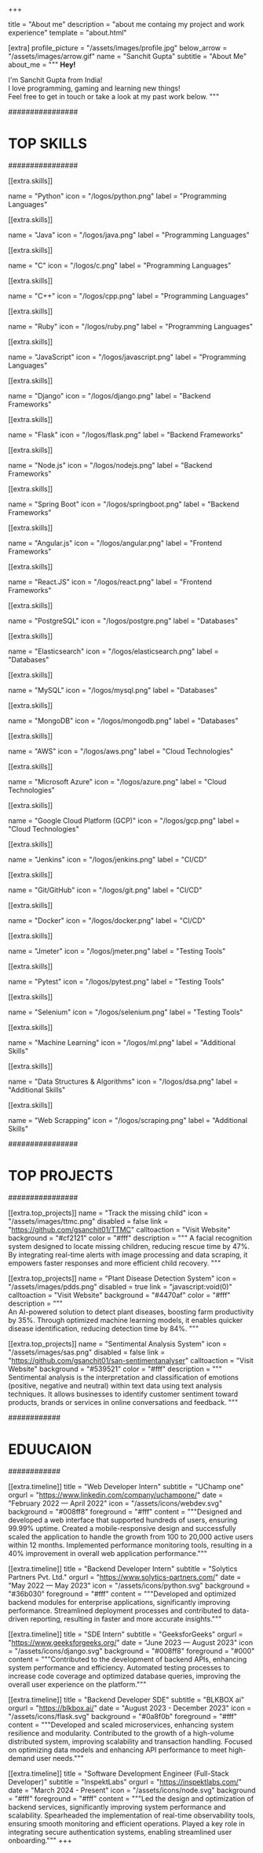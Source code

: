 +++

title = "About me"
description = "about me containg my project and work experience"
template = "about.html"

[extra]
profile_picture = "/assets/images/profile.jpg"
below_arrow = "/assets/images/arrow.gif"
name = "Sanchit Gupta"
subtitle = "About Me"
about_me = """
**Hey!**

I'm Sanchit Gupta from India!  
I love programming, gaming and learning new things!  
Feel free to get in touch or take a look at my past work below.
"""

################
# TOP SKILLS #
################

[[extra.skills]]

name = "Python"
icon = "/logos/python.png"
label = "Programming Languages"

[[extra.skills]]

name = "Java"
icon = "/logos/java.png"
label = "Programming Languages"

[[extra.skills]]

name = "C"
icon = "/logos/c.png"
label = "Programming Languages"

[[extra.skills]]

name = "C++"
icon = "/logos/cpp.png"
label = "Programming Languages"

[[extra.skills]]

name = "Ruby"
icon = "/logos/ruby.png"
label = "Programming Languages"

[[extra.skills]]

name = "JavaScript"
icon = "/logos/javascript.png"
label = "Programming Languages"

[[extra.skills]]

name = "Django"
icon = "/logos/django.png"
label = "Backend Frameworks"

[[extra.skills]]

name = "Flask"
icon = "/logos/flask.png"
label = "Backend Frameworks"

[[extra.skills]]

name = "Node.js"
icon = "/logos/nodejs.png"
label = "Backend Frameworks"

[[extra.skills]]

name = "Spring Boot"
icon = "/logos/springboot.png"
label = "Backend Frameworks"

[[extra.skills]]

name = "Angular.js"
icon = "/logos/angular.png"
label = "Frontend Frameworks"

[[extra.skills]]

name = "React.JS"
icon = "/logos/react.png"
label = "Frontend Frameworks"

[[extra.skills]]

name = "PostgreSQL"
icon = "/logos/postgre.png"
label = "Databases"

[[extra.skills]]

name = "Elasticsearch"
icon = "/logos/elasticsearch.png"
label = "Databases"

[[extra.skills]]

name = "MySQL"
icon = "/logos/mysql.png"
label = "Databases"

[[extra.skills]]

name = "MongoDB"
icon = "/logos/mongodb.png"
label = "Databases"

[[extra.skills]]

name = "AWS"
icon = "/logos/aws.png"
label = "Cloud Technologies"

[[extra.skills]]

name = "Microsoft Azure"
icon = "/logos/azure.png"
label = "Cloud Technologies"

[[extra.skills]]

name = "Google Cloud Platform (GCP)"
icon = "/logos/gcp.png"
label = "Cloud Technologies"

[[extra.skills]]

name = "Jenkins"
icon = "/logos/jenkins.png"
label = "CI/CD"

[[extra.skills]]

name = "Git/GitHub"
icon = "/logos/git.png"
label = "CI/CD"

[[extra.skills]]

name = "Docker"
icon = "/logos/docker.png"
label = "CI/CD"

[[extra.skills]]

name = "Jmeter"
icon = "/logos/jmeter.png"
label = "Testing Tools"

[[extra.skills]]

name = "Pytest"
icon = "/logos/pytest.png"
label = "Testing Tools"

[[extra.skills]]

name = "Selenium"
icon = "/logos/selenium.png"
label = "Testing Tools"

[[extra.skills]]

name = "Machine Learning"
icon = "/logos/ml.png"
label = "Additional Skills"

[[extra.skills]]

name = "Data Structures & Algorithms"
icon = "/logos/dsa.png"
label = "Additional Skills"

[[extra.skills]]

name = "Web Scrapping"
icon = "/logos/scraping.png"
label = "Additional Skills"

################
# TOP PROJECTS #
################

[[extra.top_projects]]
name = "Track the missing child"
icon = "/assets/images/ttmc.png"
disabled = false
link = "https://github.com/gsanchit01/TTMC"
calltoaction = "Visit Website"
background = "#cf2121"
color = "#fff"
description = """
A facial recognition system designed to locate missing children, reducing rescue time by 47%. By integrating real-time alerts with image processing and data scraping, it empowers faster responses and more efficient child recovery.
"""

[[extra.top_projects]]
name = "Plant Disease Detection System"
icon = "/assets/images/pdds.png"
disabled = true
link = "javascript:void(0)"
calltoaction = "Visit Website"
background = "#4470af"
color = "#fff"
description = """  
An AI-powered solution to detect plant diseases, boosting farm productivity by 35%. Through optimized machine learning models, it enables quicker disease identification, reducing detection time by 84%.
"""

[[extra.top_projects]]
name = "Sentimental Analysis System"
icon = "/assets/images/sas.png"
disabled = false
link = "https://github.com/gsanchit01/san-sentimentanalyser"
calltoaction = "Visit Website"
background = "#539521"
color = "#fff"
description = """
Sentimental analysis is the interpretation and classification of emotions (positive, negative and neutral) within text data using text analysis techniques. It allows businesses to identify customer sentiment toward products, brands or services in online conversations and feedback.
"""

############
# EDUUCAION #
############

[[extra.timeline]]
title = "Web Developer Intern"
subtitle = "UChamp one"
orgurl = "https://www.linkedin.com/company/uchampone/"
date = "February 2022 — April 2022"
icon = "/assets/icons/webdev.svg"
background = "#008ff8"
foreground = "#fff"
content = """Designed and developed a web interface that supported hundreds of users, ensuring 99.99% uptime. Created a mobile-responsive design and successfully scaled the application to handle the growth from 100 to 20,000 active users within 12 months. Implemented performance monitoring tools, resulting in a 40% improvement in overall web application performance."""

[[extra.timeline]]
title = "Backend Developer Intern"
subtitle = "Solytics Partners Pvt. Ltd."
orgurl = "https://www.solytics-partners.com/"
date = "May 2022 — May 2023"
icon = "/assets/icons/python.svg"
background = "#36b030"
foreground = "#fff"
content = """Developed and optimized backend modules for enterprise applications, significantly improving performance. Streamlined deployment processes and contributed to data-driven reporting, resulting in faster and more accurate insights."""

[[extra.timeline]]
title = "SDE Intern"
subtitle = "GeeksforGeeks"
orgurl = "https://www.geeksforgeeks.org/"
date = "June 2023 — August 2023"
icon = "/assets/icons/django.svg"
background = "#008ff8"
foreground = "#000"
content = """Contributed to the development of backend APIs, enhancing system performance and efficiency. Automated testing processes to increase code coverage and optimized database queries, improving the overall user experience on the platform."""

[[extra.timeline]]
title = "Backend Developer SDE"
subtitle = "BLKBOX ai"
orgurl = "https://blkbox.ai/"
date = "August 2023 - December 2023"
icon = "/assets/icons/flask.svg"
background = "#0a8f0b"
foreground = "#fff"
content = """Developed and scaled microservices, enhancing system resilience and modularity. Contributed to the growth of a high-volume distributed system, improving scalability and transaction handling. Focused on optimizing data models and enhancing API performance to meet high-demand user needs."""

[[extra.timeline]]
title = "Software Development Engineer (Full-Stack Developer)"
subtitle = "InspektLabs"
orgurl = "https://inspektlabs.com/"
date = "March 2024 - Present"
icon = "/assets/icons/node.svg"
background = "#fff"
foreground = "#fff"
content = """Led the design and optimization of backend services, significantly improving system performance and scalability. Spearheaded the implementation of real-time observability tools, ensuring smooth monitoring and efficient operations. Played a key role in integrating secure authentication systems, enabling streamlined user onboarding."""
+++
